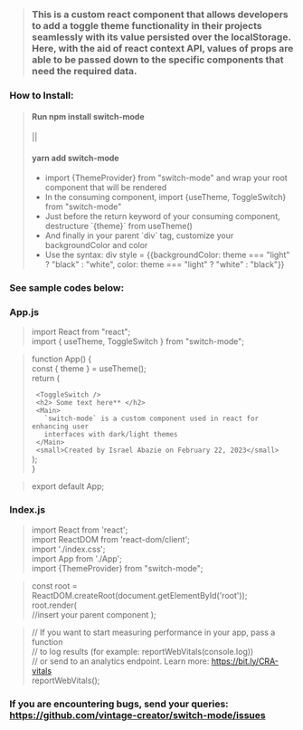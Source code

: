 >### This is a custom react component that allows developers to add a toggle theme functionality in their projects seamlessly with its value persisted over the localStorage. Here, with the aid of react context API, values of props are able to be passed down to the specific components that need the required data.

### <h3>How to Install:</h3>
> <h4>Run npm install switch-mode</h4> || <br> <h4>yarn add switch-mode</h4>
> <ul>
> <li>import {ThemeProvider} from "switch-mode" and wrap your root component that will be rendered</li>
> <li>In the consuming component, import {useTheme, ToggleSwitch} from "switch-mode"</li>
> <li>Just before the return keyword of your consuming component, destructure `{theme}` from useTheme()</li>
> <li>And finally in your parent `div` tag, customize your backgroundColor and color </li>
> <li>Use the syntax: div style = {{backgroundColor: theme === "light" ? "black" : "white", color: theme === "light" ? "white" : "black"}}</li>

<h3>See sample codes below:</h3>

### App.js<br>
>import React from "react";<br>
>import { useTheme, ToggleSwitch } from "switch-mode";<br>

>function App() {<br>
>  const { theme } = useTheme();<br>
>  return (<br>
>    <div 
>      style={{ 
>        backgroundColor: theme === "light" ? "black" : "white",
>        color: theme === "light" ? "white" : "black",
>        minHeight: "100vh",
>        display: "flex",
>        flexDirection: "column",
>        paddingTop: "20px",
>      }}
>
>      <ToggleSwitch />
>      <h2> Some text here** </h2>
>      <Main>
>        `switch-mode` is a custom component used in react for enhancing user
>        interfaces with dark/light themes
>      </Main>
>      <small>Created by Israel Abazie on February 22, 2023</small>
>    </div>
>  );<br>
>}<br>

>export default App;<br>


### Index.js<br>
>import React from 'react';<br>
>import ReactDOM from 'react-dom/client';<br>
>import './index.css';<br>
>import App from './App';<br>
>import {ThemeProvider} from "switch-mode";<br>

>const root = ReactDOM.createRoot(document.getElementById('root'));<br>
>root.render(<br>
>  <ThemeProvider>
>   <App /> //insert your parent component
>  </ThemeProvider>
>);<br>

>// If you want to start measuring performance in your app, pass a function<br>
>// to log results (for example: reportWebVitals(console.log))<br>
>// or send to an analytics endpoint. Learn more: https://bit.ly/CRA-vitals<br>
>reportWebVitals();<br>



### If you are encountering bugs, send your queries: https://github.com/vintage-creator/switch-mode/issues
